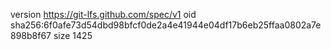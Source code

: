 version https://git-lfs.github.com/spec/v1
oid sha256:6f0afe73d54dbd98bfcf0de2a4e41944e04df17b6eb25ffaa0802a7e898b8f67
size 1425

